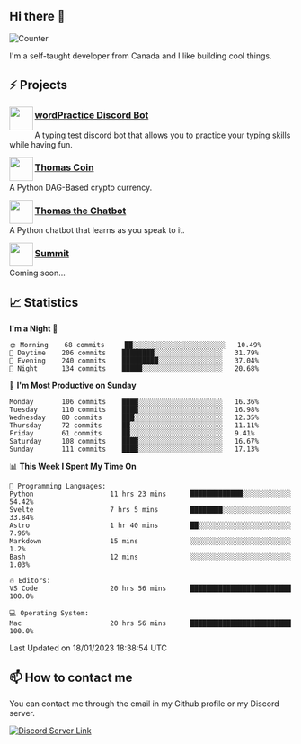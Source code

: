 <h2>Hi there 👋</h2>

![Counter](https://komarev.com/ghpvc/?username=principle105)

<p>I'm a self-taught developer from Canada and I like building cool things.</p>

<h2>⚡ Projects</h2>

<img align="left" src="https://i.imgur.com/BIzs17V.png" width="42" height="42" />
<h3><a target="_blank" href="http://wordpractice.principle.sh/">wordPractice Discord Bot</a></h3>
<p>A typing test discord bot that allows you to practice your typing skills while having fun.</p>

<img align="left" src="https://i.imgur.com/4FdQpgN.png" width="42" height="42" />
<h3><a href="https://github.com/principle105/thomas-coin">Thomas Coin</a></h3>
<p>A Python DAG-Based crypto currency.</p>

<img align="left" src="https://i.imgur.com/hA9YF2s.png" width="42" height="42" />
<h3><a href="https://github.com/principle105/thomasthechatbot">Thomas the Chatbot</a></h3>
<p>A Python chatbot that learns as you speak to it.</p>

<img align="left" src="https://i.imgur.com/Ly8Atho.png" width="42" height="42" />
<h3><a href="http://summit.sh/">Summit</a></h3>
<p>Coming soon...</p>

<h2>📈 Statistics</h2>

<!--START_SECTION:waka-->
**I'm a Night 🦉** 

```text
🌞 Morning    68 commits     ██░░░░░░░░░░░░░░░░░░░░░░░   10.49% 
🌆 Daytime    206 commits    ████████░░░░░░░░░░░░░░░░░   31.79% 
🌃 Evening    240 commits    █████████░░░░░░░░░░░░░░░░   37.04% 
🌙 Night      134 commits    █████░░░░░░░░░░░░░░░░░░░░   20.68%

```
📅 **I'm Most Productive on Sunday** 

```text
Monday       106 commits    ████░░░░░░░░░░░░░░░░░░░░░   16.36% 
Tuesday      110 commits    ████░░░░░░░░░░░░░░░░░░░░░   16.98% 
Wednesday    80 commits     ███░░░░░░░░░░░░░░░░░░░░░░   12.35% 
Thursday     72 commits     ██░░░░░░░░░░░░░░░░░░░░░░░   11.11% 
Friday       61 commits     ██░░░░░░░░░░░░░░░░░░░░░░░   9.41% 
Saturday     108 commits    ████░░░░░░░░░░░░░░░░░░░░░   16.67% 
Sunday       111 commits    ████░░░░░░░░░░░░░░░░░░░░░   17.13%

```


📊 **This Week I Spent My Time On** 

```text
💬 Programming Languages: 
Python                   11 hrs 23 mins      █████████████░░░░░░░░░░░░   54.42% 
Svelte                   7 hrs 5 mins        ████████░░░░░░░░░░░░░░░░░   33.84% 
Astro                    1 hr 40 mins        ██░░░░░░░░░░░░░░░░░░░░░░░   7.96% 
Markdown                 15 mins             ░░░░░░░░░░░░░░░░░░░░░░░░░   1.2% 
Bash                     12 mins             ░░░░░░░░░░░░░░░░░░░░░░░░░   1.03%

🔥 Editors: 
VS Code                  20 hrs 56 mins      █████████████████████████   100.0%

💻 Operating System: 
Mac                      20 hrs 56 mins      █████████████████████████   100.0%

```


 Last Updated on 18/01/2023 18:38:54 UTC
<!--END_SECTION:waka-->

<h2>📫 How to contact me</h2>

You can contact me through the email in my Github profile or my Discord server.

[![Discord Server Link](https://dcbadge.vercel.app/api/server/DHnk46C)](https://discord.gg/DHnk46C)

